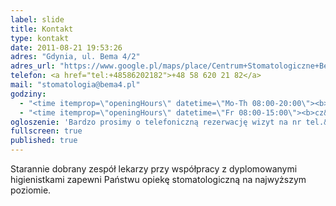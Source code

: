 ```yaml
---
label: slide
title: Kontakt
type: kontakt
date: 2011-08-21 19:53:26
adres: "Gdynia, ul. Bema 4/2"
adres_url: "https://www.google.pl/maps/place/Centrum+Stomatologiczne+Bema+4/@54.5131757,18.5409225,18z/data=!4m2!3m1!1s0x46fda731b042040b:0xef62ec1f389b1572"
telefon: <a href="tel:+48586202182">+48 58 620 21 82</a>
mail: "stomatologia@bema4.pl"
godziny:
  - "<time itemprop=\"openingHours\" datetime=\"Mo-Th 08:00-20:00\"><b>pn&ndash;śr:</b> 8:00&ndash;20:00</time>"
  - "<time itemprop=\"openingHours\" datetime=\"Fr 08:00-15:00\"><b>cz&ndash;pt:</b> 8:00&ndash;15:00</time>"
ogloszenie: 'Bardzo prosimy o telefoniczną rezerwację wizyt na nr tel.&nbsp;<a href="tel:+48586202182">58&nbsp;620&nbsp;21&nbsp;82</a> w godzinach 8:00&ndash;20:00.<br><br>Poprzedni tymczasowy numer telefonu komórkowego nie jest już monitorowany.'
fullscreen: true
published: true
---
```


Starannie dobrany zespół lekarzy przy współpracy z&nbsp;dyplomowanymi higienistkami zapewni Państwu opiekę stomatologiczną na najwyższym poziomie.
